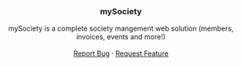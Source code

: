 <!-- PROJECT LOGO -->
<br />
<div align="center">
  <a href="https://github.com/hugoducom/mySociety">
    <!-- <img src="images/logo.png" alt="Logo" width="80" height="80"> -->
  </a>

  <h3 align="center">mySociety</h3>

  <p align="center">
    mySociety is a complete society mangement web solution (members, invoices, events and more!)
    <br />
    <br />
    <a href="https://github.com/hugoducom/mySociety/issues/new?labels=bug&template=bug_report.md">Report Bug</a>
    &middot;
    <a href="https://github.com/hugoducom/mySociety/issues/new?labels=enhancement&template=feature_request.md">Request Feature</a>
  </p>
</div>
